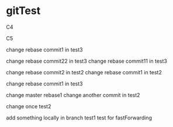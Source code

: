# gitTest


C4

C5 

change rebase commit1 in test3


change rebase commit22 in test3
change rebase commit11 in test3

change rebase commit2 in test2
change rebase commit1 in test2


change rebase commit1 in test3

change master rebase1
change another commit in test2


change once test2




add something locally in branch test1
test for fastForwarding
